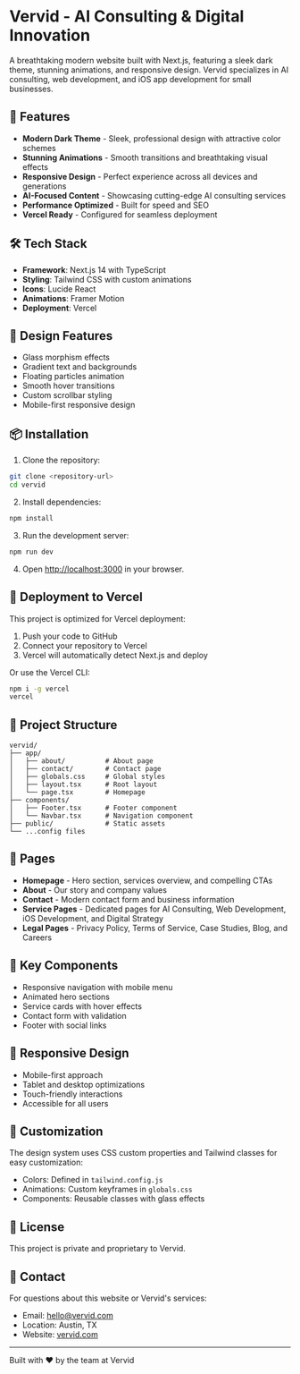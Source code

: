 # Vervid - AI Consulting & Digital Innovation

A breathtaking modern website built with Next.js, featuring a sleek dark theme, stunning animations, and responsive design. Vervid specializes in AI consulting, web development, and iOS app development for small businesses.

## 🚀 Features

- **Modern Dark Theme** - Sleek, professional design with attractive color schemes
- **Stunning Animations** - Smooth transitions and breathtaking visual effects
- **Responsive Design** - Perfect experience across all devices and generations
- **AI-Focused Content** - Showcasing cutting-edge AI consulting services
- **Performance Optimized** - Built for speed and SEO
- **Vercel Ready** - Configured for seamless deployment

## 🛠️ Tech Stack

- **Framework**: Next.js 14 with TypeScript
- **Styling**: Tailwind CSS with custom animations
- **Icons**: Lucide React
- **Animations**: Framer Motion
- **Deployment**: Vercel

## 🎨 Design Features

- Glass morphism effects
- Gradient text and backgrounds
- Floating particles animation
- Smooth hover transitions
- Custom scrollbar styling
- Mobile-first responsive design

## 📦 Installation

1. Clone the repository:
```bash
git clone <repository-url>
cd vervid
```

2. Install dependencies:
```bash
npm install
```

3. Run the development server:
```bash
npm run dev
```

4. Open [http://localhost:3000](http://localhost:3000) in your browser.

## 🚀 Deployment to Vercel

This project is optimized for Vercel deployment:

1. Push your code to GitHub
2. Connect your repository to Vercel
3. Vercel will automatically detect Next.js and deploy

Or use the Vercel CLI:
```bash
npm i -g vercel
vercel
```

## 📁 Project Structure

```
vervid/
├── app/
│   ├── about/          # About page
│   ├── contact/        # Contact page
│   ├── globals.css     # Global styles
│   ├── layout.tsx      # Root layout
│   └── page.tsx        # Homepage
├── components/
│   ├── Footer.tsx      # Footer component
│   └── Navbar.tsx      # Navigation component
├── public/             # Static assets
└── ...config files
```

## 🎯 Pages

- **Homepage** - Hero section, services overview, and compelling CTAs
- **About** - Our story and company values  
- **Contact** - Modern contact form and business information
- **Service Pages** - Dedicated pages for AI Consulting, Web Development, iOS Development, and Digital Strategy
- **Legal Pages** - Privacy Policy, Terms of Service, Case Studies, Blog, and Careers

## 🌟 Key Components

- Responsive navigation with mobile menu
- Animated hero sections
- Service cards with hover effects
- Contact form with validation
- Footer with social links

## 📱 Responsive Design

- Mobile-first approach
- Tablet and desktop optimizations
- Touch-friendly interactions
- Accessible for all users

## 🎨 Customization

The design system uses CSS custom properties and Tailwind classes for easy customization:

- Colors: Defined in `tailwind.config.js`
- Animations: Custom keyframes in `globals.css`
- Components: Reusable classes with glass effects

## 📄 License

This project is private and proprietary to Vervid.

## 🤝 Contact

For questions about this website or Vervid's services:
- Email: hello@vervid.com
- Location: Austin, TX
- Website: [vervid.com](https://vervid.com)

---

Built with ❤️ by the team at Vervid
